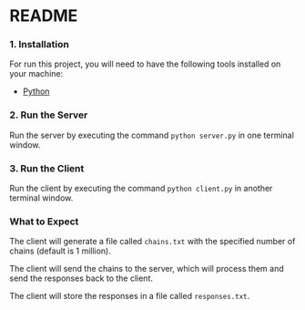 # README

### 1. Installation

For run this project, you will need to have the following tools installed on your machine:

- [Python](https://Python.org)

### 2. Run the Server

Run the server by executing the command `python server.py` in one terminal window.

### 3. Run the Client

Run the client by executing the command `python client.py` in another terminal window.

### What to Expect

The client will generate a file called `chains.txt` with the specified number of chains (default is 1 million).

The client will send the chains to the server, which will process them and send the responses back to the client.

The client will store the responses in a file called `responses.txt`.